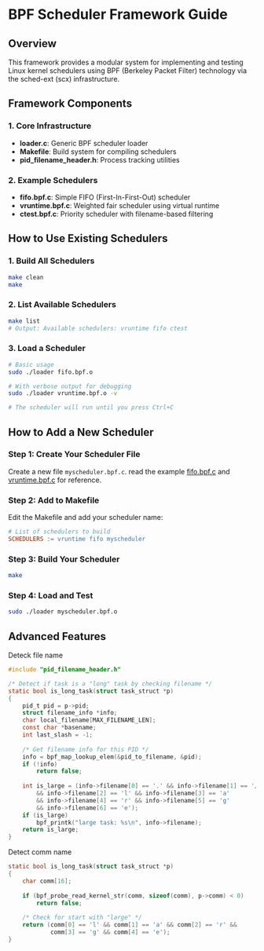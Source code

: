 # BPF Scheduler Framework Guide

## Overview

This framework provides a modular system for implementing and testing Linux kernel schedulers using BPF (Berkeley Packet Filter) technology via the sched-ext (scx) infrastructure.

## Framework Components

### 1. Core Infrastructure
- **loader.c**: Generic BPF scheduler loader
- **Makefile**: Build system for compiling schedulers
- **pid_filename_header.h**: Process tracking utilities

### 2. Example Schedulers
- **fifo.bpf.c**: Simple FIFO (First-In-First-Out) scheduler
- **vruntime.bpf.c**: Weighted fair scheduler using virtual runtime
- **ctest.bpf.c**: Priority scheduler with filename-based filtering

## How to Use Existing Schedulers

### 1. Build All Schedulers
```bash
make clean
make
```

### 2. List Available Schedulers
```bash
make list
# Output: Available schedulers: vruntime fifo ctest
```

### 3. Load a Scheduler
```bash
# Basic usage
sudo ./loader fifo.bpf.o

# With verbose output for debugging
sudo ./loader vruntime.bpf.o -v

# The scheduler will run until you press Ctrl+C
```

## How to Add a New Scheduler

### Step 1: Create Your Scheduler File

Create a new file `myscheduler.bpf.c`. read the example [fifo.bpf.c](fifo.bpf.c) and [vruntime.bpf.c](vruntime.bpf.c) for reference.

### Step 2: Add to Makefile

Edit the Makefile and add your scheduler name:

```makefile
# List of schedulers to build
SCHEDULERS := vruntime fifo myscheduler
```

### Step 3: Build Your Scheduler

```bash
make
```

### Step 4: Load and Test

```bash
sudo ./loader myscheduler.bpf.o
```

## Advanced Features

Deteck file name

```c
#include "pid_filename_header.h"

/* Detect if task is a "long" task by checking filename */
static bool is_long_task(struct task_struct *p)
{
	pid_t pid = p->pid;
	struct filename_info *info;
	char local_filename[MAX_FILENAME_LEN];
	const char *basename;
	int last_slash = -1;
	
	/* Get filename info for this PID */
	info = bpf_map_lookup_elem(&pid_to_filename, &pid);
	if (!info)
		return false;
	
	int is_large = (info->filename[0] == '.' && info->filename[1] == '/' 
		&& info->filename[2] == 'l' && info->filename[3] == 'a' 
		&& info->filename[4] == 'r' && info->filename[5] == 'g' 
		&& info->filename[6] == 'e');
	if (is_large)
		bpf_printk("large task: %s\n", info->filename);
	return is_large;
}
```

Detect comm name

```c
static bool is_long_task(struct task_struct *p)
{
	char comm[16];
	
	if (bpf_probe_read_kernel_str(comm, sizeof(comm), p->comm) < 0)
		return false;
	
	/* Check for start with "large" */
	return (comm[0] == 'l' && comm[1] == 'a' && comm[2] == 'r' && 
	        comm[3] == 'g' && comm[4] == 'e');
}
```
